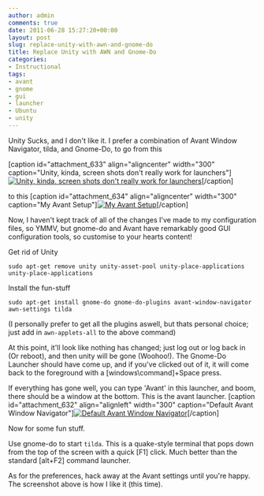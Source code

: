 ```yaml
---
author: admin
comments: true
date: 2011-06-28 15:27:20+00:00
layout: post
slug: replace-unity-with-awn-and-gnome-do
title: Replace Unity with AWN and Gnome-Do
categories:
- Instructional
tags:
- avant
- gnome
- gui
- launcher
- Ubuntu
- unity
---
```


Unity Sucks, and I don't like it. I prefer a combination of Avant Window Navigator, tilda, and Gnome-Do, to go from this

[caption id="attachment_633" align="aligncenter" width="300" caption="Unity, kinda, screen shots don't really work for launchers"][![Unity, kinda, screen shots don't really work for launchers](http://www.andrewbolster.info/wp-content/uploads/2011/06/unity-300x225.png)](http://www.andrewbolster.info/wp-content/uploads/2011/06/unity.png)[/caption]

to this
[caption id="attachment_634" align="aligncenter" width="300" caption="My Avant Setup"][![My Avant Setup](http://www.andrewbolster.info/wp-content/uploads/2011/06/avant1-300x225.png)](http://www.andrewbolster.info/wp-content/uploads/2011/06/avant1.png)[/caption]

Now, I haven't kept track of all of the changes I've made to my configuration files, so YMMV, but gnome-do and Avant have remarkably good GUI configuration tools, so customise to your hearts content!

Get rid of Unity

` sudo apt-get remove unity unity-asset-pool unity-place-applications unity-place-applications
`

Install the fun-stuff

`sudo apt-get install gnome-do gnome-do-plugins avant-window-navigator awn-settings tilda
`

(I personally prefer to get all the plugins aswell, but thats personal choice; just add in `awn-applets-all` to the above command)

At this point, it'll look like nothing has changed; just log out or log back in (Or reboot), and then unity will be gone (Woohoo!). The Gnome-Do Launcher should have come up, and if you've clicked out of it, it will come back to the foreground with a [windows\command]+Space press. 

If everything has gone well, you can type 'Avant' in this launcher, and boom, there should be a window at the bottom. This is the avant launcher. 
[caption id="attachment_632" align="alignleft" width="300" caption="Default Avant Window Navigator"][![Default Avant Window Navigator](http://www.andrewbolster.info/wp-content/uploads/2011/06/avant0-300x225.png)](http://www.andrewbolster.info/wp-content/uploads/2011/06/avant0.png)[/caption]

Now for some fun stuff. 

Use gnome-do to start `tilda`. This is a quake-style terminal that pops down from the top of the screen with a quick [F1] click. Much better than the standard [alt+F2] command launcher.

As for the preferences, hack away at the Avant settings until you're happy. The screenshot above is how I like it (this time).

